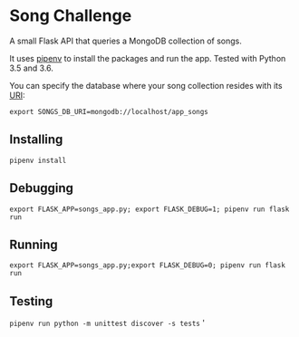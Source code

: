 # Song Challenge #

A small Flask API that queries a MongoDB collection of songs.

It uses [pipenv](https://docs.pipenv.org) to install the packages and run the app. Tested with Python 3.5 and 3.6.

You can specify the database where your song collection resides with its [URI](https://docs.mongodb.com/manual/reference/connection-string/):

`export SONGS_DB_URI=mongodb://localhost/app_songs`

## Installing ##

`pipenv install`

## Debugging ##

`export FLASK_APP=songs_app.py; export FLASK_DEBUG=1; pipenv run flask run`

## Running ##

`export FLASK_APP=songs_app.py;export FLASK_DEBUG=0; pipenv run flask run`

## Testing ##

`pipenv run python -m unittest discover -s tests`
'
